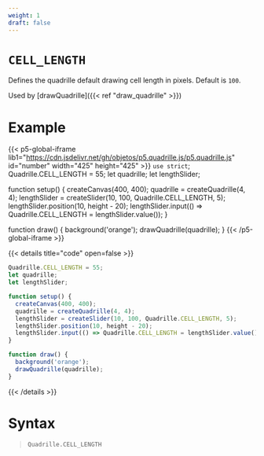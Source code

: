 ```yaml
---
weight: 1
draft: false
---
```


# `CELL_LENGTH`

Defines the quadrille default drawing cell length in pixels. Default is `100`.

Used by [drawQuadrille]({{< ref "draw_quadrille" >}})

# Example

{{< p5-global-iframe lib1="https://cdn.jsdelivr.net/gh/objetos/p5.quadrille.js/p5.quadrille.js" id="number" width="425" height="425" >}}
`use strict`;
Quadrille.CELL_LENGTH = 55;
let quadrille;
let lengthSlider;

function setup() {
  createCanvas(400, 400);
  quadrille = createQuadrille(4, 4);
  lengthSlider = createSlider(10, 100, Quadrille.CELL_LENGTH, 5);
  lengthSlider.position(10, height - 20);
  lengthSlider.input(() => Quadrille.CELL_LENGTH = lengthSlider.value());
}

function draw() {
  background('orange');
  drawQuadrille(quadrille);
}
{{< /p5-global-iframe >}}

{{< details title="code" open=false >}}
```js
Quadrille.CELL_LENGTH = 55;
let quadrille;
let lengthSlider;

function setup() {
  createCanvas(400, 400);
  quadrille = createQuadrille(4, 4);
  lengthSlider = createSlider(10, 100, Quadrille.CELL_LENGTH, 5);
  lengthSlider.position(10, height - 20);
  lengthSlider.input(() => Quadrille.CELL_LENGTH = lengthSlider.value());
}

function draw() {
  background('orange');
  drawQuadrille(quadrille);
}
```
{{< /details >}}

# Syntax

> `Quadrille.CELL_LENGTH`
